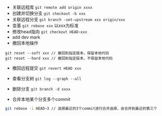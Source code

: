 - 关联远程库 `git remote add origin xxxx`
- 创建并切换分支 `git checkout -b xxx`
- 关联远程分支 `git branch -set-upstream xxx origin/xxx`
- 变基 `git rebase xxx` 以xxx为标准
- 修改head指向 `git checkout HEAD~xxx`
- add dev mark
- 撤回本地操作
```
git reset --soft xxx // 撤回到指定版本，保留本地代码
git reset --hard xxx // 撤回到指定版本，不保留本地代码
```
- 撤回远程提交 `git revert HEAD xxx`
- 查看分支树 `git log --graph --all`
- 删除分支 `git branch -d xxxx`

- 合并本地某个分支多个commit 
``` bash
git rebase -i HEAD~3 // 选择最近的3个commit进行合并选择，会合并到最近的第三个
```
